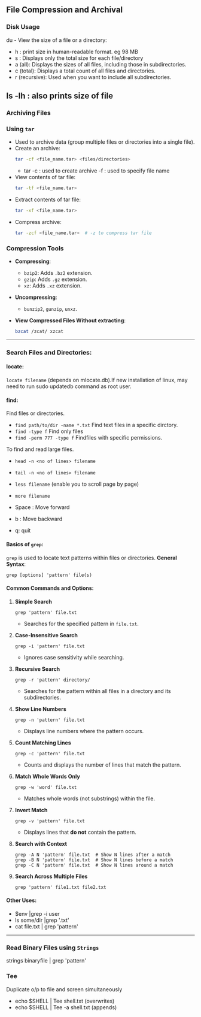 ## File Compression and Archival

### Disk Usage  
du - View the size of a file or a directory:
-  h : print size in human-readable format. eg 98 MB 
-  s : Displays only the total size for each file/directory
-  a (all): Displays the sizes of all files, including those in subdirectories. 
-  c (total): Displays a total count of all files and directories. 
-  r (recursive): Used when you want to include all subdirectories. 

ls -lh :  also prints size of file
---

### Archiving Files

### Using `tar` 
- Used to archive data (group multiple files or directories into a single file).
- Create an archive:  
  ```bash
  tar -cf <file_name.tar> <files/directories>
  ```
  - tar -c : used to create archive
        -f : used to specify file name
- View contents of tar file:  
  ```bash
  tar -tf <file_name.tar>
  ```
- Extract contents of tar file:  
  ```bash
  tar -xf <file_name.tar>
  ```
- Compress archive:  
  ```bash
  tar -zcf <file_name.tar>  # -z to compress tar file
  ```

### Compression Tools
- **Compressing**:  
  - `bzip2`: Adds `.bz2` extension.  
  - `gzip`: Adds `.gz` extension.  
  - `xz`: Adds `.xz` extension.

- **Uncompressing**:  
  - `bunzip2`, `gunzip`, `unxz`.


- **View Compressed Files Without extracting**:
  ```bash
  bzcat /zcat/ xzcat
  ```
---

### Search Files and Directories:
#### **locate:** 
`locate filename` (depends on mlocate.db).If new installation of linux, may need to run sudo updatedb command as root user.

#### **find:** 
Find files or directories.
- `find path/to/dir -name *.txt` Find text files in a specific dirctory.
- `find -type f`  Find only files
- `find -perm 777 -type f` Findfiles with specific permissions. 

To find and read large files.
- `head -n <no of lines> filename` 
- `tail -n <no of lines> filename`

- `less filename` (enable you to scroll page by page)
- `more filename`
-  Space : Move forward
-  b : Move backward
-  q: quit


#### **Basics of `grep`:**
 `grep` is used to locate text patterns within files or directories.
**General Syntax**:  
  ```
  grep [options] 'pattern' file(s)
  ```
#### **Common Commands and Options:**

1. **Simple Search**  
   ```
   grep 'pattern' file.txt
   ```
   - Searches for the specified pattern in `file.txt`.

2. **Case-Insensitive Search**  
   ```
   grep -i 'pattern' file.txt
   ```
   - Ignores case sensitivity while searching.

3. **Recursive Search**  
   ```
   grep -r 'pattern' directory/
   ```
   - Searches for the pattern within all files in a directory and its subdirectories.

4. **Show Line Numbers**  
   ```
   grep -n 'pattern' file.txt
   ```
   - Displays line numbers where the pattern occurs.

5. **Count Matching Lines**  
   ```
   grep -c 'pattern' file.txt
   ```
   - Counts and displays the number of lines that match the pattern.

6. **Match Whole Words Only**  
   ```
   grep -w 'word' file.txt
   ```
   - Matches whole words (not substrings) within the file.

7. **Invert Match**  
   ```
   grep -v 'pattern' file.txt
   ```
   - Displays lines that **do not** contain the pattern.

8. **Search with Context**  
   ```
   grep -A N 'pattern' file.txt  # Show N lines after a match
   grep -B N 'pattern' file.txt  # Show N lines before a match
   grep -C N 'pattern' file.txt  # Show N lines around a match
   ```
9. **Search Across Multiple Files**  
   ```
   grep 'pattern' file1.txt file2.txt
   ```

#### **Other Uses:**
- $env |grep -i user
-  ls some/dir |grep '.txt'
-  cat file.txt | grep 'pattern'

---
### **Read Binary Files using `Strings`**  
  strings binaryfile | grep 'pattern'

### **Tee**
Duplicate o/p to file and screen simultaneously
- echo $SHELL | Tee shell.txt  (overwrites)
- echo $SHELL | Tee -a shell.txt (appends)
